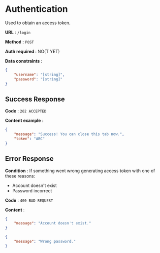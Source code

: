 # Authentication

Used to obtain an access token.

**URL** : `/login`

**Method** : `POST`

**Auth required** : NO(T YET)

**Data constraints** :

```json
{
    "username": "[string]",
    "password": "[string]"
}
```

## Success Response

**Code** : `202 ACCEPTED`

**Content example** :

```json
{
    "message": "Success! You can close this tab now.",
    "token": "ABC"
}
```

## Error Response

**Condition** : If something went wrong generating access token with one of these reasons:

- Account doesn't exist
- Password incorrect

**Code** : `400 BAD REQUEST`

**Content** :

```json
{
    "message": "Account doesn't exist."
}
```

```json
{
    "message": "Wrong password."
}
```
